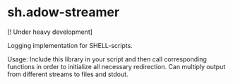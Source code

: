 sh.adow-streamer
================
[! Under heavy development]

Logging implementation for SHELL-scripts.

Usage: Include this library in your script and then call corresponding
functions in order to initialize all necessary redirection. Can multiply
output from different streams to files and stdout.

